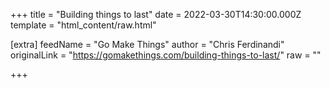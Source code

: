
+++
title = "Building things to last"
date = 2022-03-30T14:30:00.000Z
template = "html_content/raw.html"

[extra]
feedName = "Go Make Things"
author = "Chris Ferdinandi"
originalLink = "https://gomakethings.com/building-things-to-last/"
raw = ""

+++

